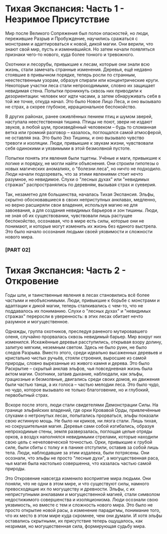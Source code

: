 # Тихая Экспансия: Часть 1 - Незримое Присутствие

Мир после Великого Сопряжения был полон опасностей, но люди, пережившие Разрыв и Пробуждение, научились сражаться с монстрами и адаптироваться к новой, дикой магии. Они верили, что знают свой мир, пусть и изменившийся. Но затем начали появляться признаки чего-то нового, куда более тонкого и тревожного.

Охотники и лесорубы, привыкшие к лесам, которые они знали всю жизнь, стали замечать странные изменения. Деревья, ещё недавно стоявшие в привычном порядке, теперь росли по странным, неестественным узорам, образуя спирали или концентрические круги. Некоторые участки леса стали непроходимыми, словно их защищает невидимая стена. Попытки проникнуть сквозь них приводили к дезориентации: человек мог идти часами, а затем обнаруживать себя в той же точке, откуда начал. Это было Новое Лицо Леса, и оно вызывало не страх, а скорее глубокое, иррациональное беспокойство.

В других районах, ранее оживлённых пением птиц и шумом зверей, наступала неестественная тишина. Птицы не поют, звери не издают звуков, а любой шум, произведённый человеком – будь то сломанная ветка или громкий разговор – казалось, поглощался самой атмосферой, не оставляя эха. Это было Эхо Тишины, и оно вызывало чувство тревоги и изоляции. Люди, привыкшие к звукам жизни, чувствовали себя одинокими и уязвимыми в этой безмолвной пустоте.

Попытки понять эти явления были тщетны. Учёные и маги, привыкшие к логике и порядку, не могли найти объяснения. Они строили гипотезы о новых магических аномалиях, о "болезни леса", но ничто не подходило. Люди начали подозревать, что за этими явлениями стоит нечто разумное, но невидимое. Слухи о "лесных духах" или "невидимых стражах" распространялись по деревням, вызывая страх и суеверия.

Так, незаметно для большинства, началась Тихая Экспансия. Эльфы, скрытно обосновавшиеся в своих неприступных анклавах, медленно, но верно расширяли свои владения, используя магию не для завоевания, а для создания невидимых барьеров и зон тишины. Люди, не зная об их существовании, чувствовали лишь растущее беспокойство, осознавая, что в мире есть силы, которые они не понимают, и которые могут изменить их жизнь без единого выстрела. Это было начало осознания людьми своей уязвимости и сложности нового мира.

### [PART 02]

# Тихая Экспансия: Часть 2 - Откровение

Годы шли, и таинственные явления в лесах становились всё более частыми и необъяснимыми. Люди, привыкшие к борьбе с монстрами и адаптации к дикой магии, теперь сталкивались с чем-то, что не поддавалось их пониманию. Слухи о "лесных духах" и "невидимых стражах" переросли в уверенность: в этих лесах обитает нечто разумное и могущественное.

Однажды, группа охотников, преследуя раненого мутировавшего оленя, случайно прорвалась сквозь невидимый барьер. Мир вокруг них изменился. Искажённые деревья расступились, открывая взору долину, залитую мягким, неземным светом. Здесь не было руин, не было следов Разрыва. Вместо этого, среди идеально высаженных деревьев и кристально чистых ручьёв, стояли строения, выросшие из самой природы, словно вырезанные из живого камня и дерева. Это было Раскрытие – скрытый анклав эльфов, чья повседневная жизнь была актом магии. Охотники, затаив дыхание, наблюдали, как эльфы, грациозные и безмолвные, двигались среди своих домов, их движения были частью танца, а их голоса – частью мелодии леса. Это было чудо, но чудо, которое вызывало не только благоговение, но и глубокий, первобытный страх.

Вскоре после этого, люди стали свидетелями Демонстрации Силы. На границе эльфийских владений, где орки Кровавой Орды, привлечённые слухами о нетронутых лесах, попытались прорваться, эльфы показали свою истинную мощь. Не было ни криков, ни лязга стали. Лишь тихая, но сокрушительная магия. Деревья сами собой изгибались, образуя непроходимые стены, земля разверзалась, поглощая целые отряды орков, а воздух наполнялся невидимыми стрелами, которые находили свою цель с нечеловеческой точностью. Орки, привыкшие к грубой силе, были сбиты с толку и в панике отступили, оставив за собой лишь тела. Люди, наблюдавшие за этим издалека, были потрясены. Они осознали, что эльфы не просто "лесные духи", а могущественная раса, чья магия была настолько совершенна, что казалась частью самой природы.

Это Откровение навсегда изменило восприятие мира людьми. Они поняли, что не одни в этом мире, и что существуют силы, намного превосходящие их по могуществу и древности. Эльфы, с их неприступными анклавами и могущественной магией, стали символом недостижимого совершенства и изоляционизма. Люди осознали свою уязвимость, но вместе с тем и сложность нового мира. Это было не просто открытие новой расы, а изменение парадигмы, понимание того, что их место в этом мире куда скромнее, чем они думали. И хотя эльфы оставались скрытными, их присутствие теперь ощущалось, как незримая, но могущественная сила, формирующая судьбу мира.
